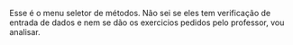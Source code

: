 Esse é o menu seletor de métodos. Não sei se eles tem verificação de entrada de dados e nem se dão os exercicios pedidos pelo professor, vou analisar.
